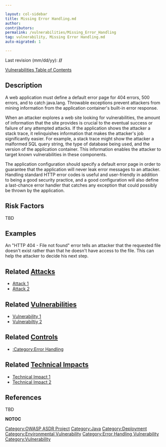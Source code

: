 ```yaml
---

layout: col-sidebar
title: Missing Error Handling.md
author: 
contributors: 
permalink: /vulnerabilities/Missing_Error_Handling
tag: vulnerability, Missing Error Handling.md
auto-migrated: 1

---
```


Last revision (mm/dd/yy): **//**

[Vulnerabilities Table of Contents](ASDR_TOC_Vulnerabilities "wikilink")

## Description

A web application must define a default error page for 404 errors, 500
errors, and to catch java.lang. Throwable exceptions prevent attackers
from mining information from the application container's built-in error
response.

When an attacker explores a web site looking for vulnerabilities, the
amount of information that the site provides is crucial to the eventual
success or failure of any attempted attacks. If the application shows
the attacker a stack trace, it relinquishes information that makes the
attacker's job significantly easier. For example, a stack trace might
show the attacker a malformed SQL query string, the type of database
being used, and the version of the application container. This
information enables the attacker to target known vulnerabilities in
these components.

The application configuration should specify a default error page in
order to guarantee that the application will never leak error messages
to an attacker. Handling standard HTTP error codes is useful and
user-friendly in addition to being a good security practice, and a good
configuration will also define a last-chance error handler that catches
any exception that could possibly be thrown by the application.

## Risk Factors

TBD

## Examples

An "HTTP 404 - File not found" error tells an attacker that the
requested file doesn't exist rather than that he doesn't have access to
the file. This can help the attacker to decide his next step.

## Related [Attacks](Attacks "wikilink")

  - [Attack 1](Attack_1 "wikilink")
  - [Attack 2](Attack_2 "wikilink")

## Related [Vulnerabilities](Vulnerabilities "wikilink")

  - [Vulnerability 1](Vulnerability_1 "wikilink")
  - [Vulnerabiltiy 2](Vulnerabiltiy_2 "wikilink")

## Related [Controls](Controls "wikilink")

  - [:Category:Error Handling](:Category:Error_Handling "wikilink")

## Related [Technical Impacts](Technical_Impacts "wikilink")

  - [Technical Impact 1](Technical_Impact_1 "wikilink")
  - [Technical Impact 2](Technical_Impact_2 "wikilink")

## References

TBD

__NOTOC__

[Category:OWASP ASDR Project](Category:OWASP_ASDR_Project "wikilink")
[Category:Java](Category:Java "wikilink")
[Category:Deployment](Category:Deployment "wikilink")
[Category:Environmental
Vulnerability](Category:Environmental_Vulnerability "wikilink")
[Category:Error Handling
Vulnerability](Category:Error_Handling_Vulnerability "wikilink")
[Category:Vulnerability](Category:Vulnerability "wikilink")